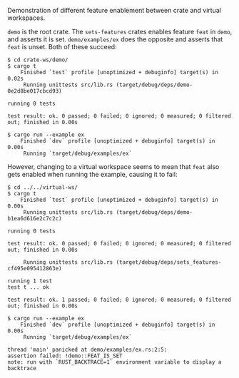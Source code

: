 Demonstration of different feature enablement between crate and virtual
workspaces.

`demo` is the root crate. The `sets-features` crates enables feature `feat` in
`demo`, and asserts it is set. `demo/examples/ex` does the opposite and asserts
that `feat` is  unset. Both of these succeed:

```text
$ cd crate-ws/demo/
$ cargo t
    Finished `test` profile [unoptimized + debuginfo] target(s) in 0.02s
     Running unittests src/lib.rs (target/debug/deps/demo-0e2d8be017cbcd93)

running 0 tests

test result: ok. 0 passed; 0 failed; 0 ignored; 0 measured; 0 filtered out; finished in 0.00s

$ cargo run --example ex
    Finished `dev` profile [unoptimized + debuginfo] target(s) in 0.00s
     Running `target/debug/examples/ex`
```

However, changing to a virtual workspace seems to mean that `feat` also gets
enabled when running the example, causing it to fail:

  
```text
$ cd ../../virtual-ws/
$ cargo t
    Finished `test` profile [unoptimized + debuginfo] target(s) in 0.00s
     Running unittests src/lib.rs (target/debug/deps/demo-b1ea6d616e2c7c2c)

running 0 tests

test result: ok. 0 passed; 0 failed; 0 ignored; 0 measured; 0 filtered out; finished in 0.00s

     Running unittests src/lib.rs (target/debug/deps/sets_features-cf495e095412863e)

running 1 test
test t ... ok

test result: ok. 1 passed; 0 failed; 0 ignored; 0 measured; 0 filtered out; finished in 0.00s

$ cargo run --example ex
    Finished `dev` profile [unoptimized + debuginfo] target(s) in 0.00s
     Running `target/debug/examples/ex`

thread 'main' panicked at demo/examples/ex.rs:2:5:
assertion failed: !demo::FEAT_IS_SET
note: run with `RUST_BACKTRACE=1` environment variable to display a backtrace
````
